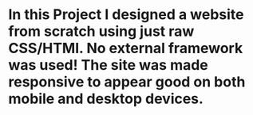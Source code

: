 # In this Project I designed a website from scratch using just raw CSS/HTMl. No external framework was used! The site was made responsive to appear good on both mobile and desktop devices.